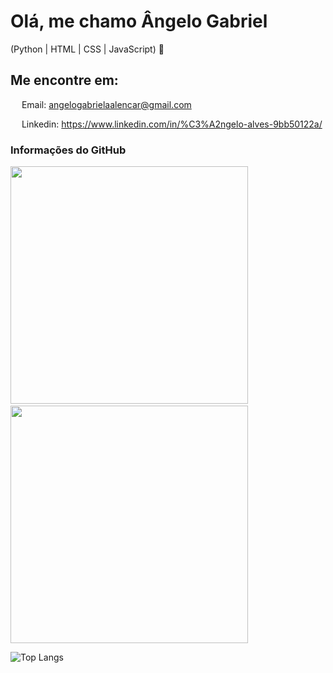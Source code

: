 # Olá, me chamo Ângelo Gabriel
(Python | HTML | CSS | JavaScript) 🚀

## Me encontre em:

<img src="https://raw.githubusercontent.com/FortAwesome/Font-Awesome/6.x/svgs/regular/envelope.svg" width="14" fiil=transparent> Email: angelogabrielaalencar@gmail.com

<img src="https://raw.githubusercontent.com/FortAwesome/Font-Awesome/6.x/svgs/brands/linkedin.svg" width="14" fiil=transparent> Linkedin: https://www.linkedin.com/in/%C3%A2ngelo-alves-9bb50122a/ 

### Informações do GitHub

<img src="https://github-readme-stats.vercel.app/api?username=AangeloGabriel&theme=transparent&count_private=false&show_icons=true&locale=pt-BR&title_color=8F979C&text_color=8F979C&icon_color=8F979C&hide_border=true&count_private=true" width="380" /><span>&nbsp;&nbsp;&nbsp;</span><img src="https://github-readme-streak-stats.herokuapp.com?user=AangeloGabriel&theme=transparent&locale=pt_BR&date_format=j%2Fn%5B%2FY%5D&card_width=467&hide_border=true&stroke=8F979C&ring=8F979C&fire=8F979C&currStreakNum=8F979C&sideNums=8F979C&currStreakLabel=8F979C&sideLabels=8F979C&dates=8F979C" width="380" />
<br>


![Top Langs](https://github-readme-stats.vercel.app/api/top-langs/?username=AangeloGabriel&layout=compact&langs_count=7&theme=transparent&count_private=false&show_icons=true&locale=pt-BR&title_color=8F979C&text_color=8F979C&icon_color=8F979C&hide_border=true&count_private=true)
